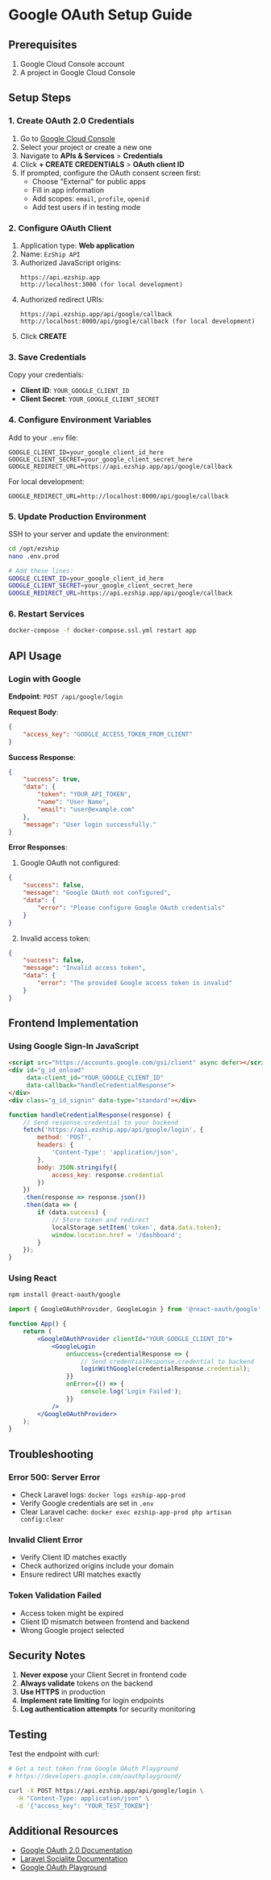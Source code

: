 # Google OAuth Setup Guide

## Prerequisites
1. Google Cloud Console account
2. A project in Google Cloud Console

## Setup Steps

### 1. Create OAuth 2.0 Credentials

1. Go to [Google Cloud Console](https://console.cloud.google.com/)
2. Select your project or create a new one
3. Navigate to **APIs & Services** > **Credentials**
4. Click **+ CREATE CREDENTIALS** > **OAuth client ID**
5. If prompted, configure the OAuth consent screen first:
   - Choose "External" for public apps
   - Fill in app information
   - Add scopes: `email`, `profile`, `openid`
   - Add test users if in testing mode

### 2. Configure OAuth Client

1. Application type: **Web application**
2. Name: `EzShip API`
3. Authorized JavaScript origins:
   ```
   https://api.ezship.app
   http://localhost:3000 (for local development)
   ```
4. Authorized redirect URIs:
   ```
   https://api.ezship.app/api/google/callback
   http://localhost:8000/api/google/callback (for local development)
   ```
5. Click **CREATE**

### 3. Save Credentials

Copy your credentials:
- **Client ID**: `YOUR_GOOGLE_CLIENT_ID`
- **Client Secret**: `YOUR_GOOGLE_CLIENT_SECRET`

### 4. Configure Environment Variables

Add to your `.env` file:
```env
GOOGLE_CLIENT_ID=your_google_client_id_here
GOOGLE_CLIENT_SECRET=your_google_client_secret_here
GOOGLE_REDIRECT_URL=https://api.ezship.app/api/google/callback
```

For local development:
```env
GOOGLE_REDIRECT_URL=http://localhost:8000/api/google/callback
```

### 5. Update Production Environment

SSH to your server and update the environment:
```bash
cd /opt/ezship
nano .env.prod

# Add these lines:
GOOGLE_CLIENT_ID=your_google_client_id_here
GOOGLE_CLIENT_SECRET=your_google_client_secret_here
GOOGLE_REDIRECT_URL=https://api.ezship.app/api/google/callback
```

### 6. Restart Services

```bash
docker-compose -f docker-compose.ssl.yml restart app
```

## API Usage

### Login with Google

**Endpoint**: `POST /api/google/login`

**Request Body**:
```json
{
    "access_key": "GOOGLE_ACCESS_TOKEN_FROM_CLIENT"
}
```

**Success Response**:
```json
{
    "success": true,
    "data": {
        "token": "YOUR_API_TOKEN",
        "name": "User Name",
        "email": "user@example.com"
    },
    "message": "User login successfully."
}
```

**Error Responses**:

1. Google OAuth not configured:
```json
{
    "success": false,
    "message": "Google OAuth not configured",
    "data": {
        "error": "Please configure Google OAuth credentials"
    }
}
```

2. Invalid access token:
```json
{
    "success": false,
    "message": "Invalid access token",
    "data": {
        "error": "The provided Google access token is invalid"
    }
}
```

## Frontend Implementation

### Using Google Sign-In JavaScript

```html
<script src="https://accounts.google.com/gsi/client" async defer></script>
<div id="g_id_onload"
     data-client_id="YOUR_GOOGLE_CLIENT_ID"
     data-callback="handleCredentialResponse">
</div>
<div class="g_id_signin" data-type="standard"></div>
```

```javascript
function handleCredentialResponse(response) {
    // Send response.credential to your backend
    fetch('https://api.ezship.app/api/google/login', {
        method: 'POST',
        headers: {
            'Content-Type': 'application/json',
        },
        body: JSON.stringify({
            access_key: response.credential
        })
    })
    .then(response => response.json())
    .then(data => {
        if (data.success) {
            // Store token and redirect
            localStorage.setItem('token', data.data.token);
            window.location.href = '/dashboard';
        }
    });
}
```

### Using React

```bash
npm install @react-oauth/google
```

```jsx
import { GoogleOAuthProvider, GoogleLogin } from '@react-oauth/google';

function App() {
    return (
        <GoogleOAuthProvider clientId="YOUR_GOOGLE_CLIENT_ID">
            <GoogleLogin
                onSuccess={credentialResponse => {
                    // Send credentialResponse.credential to backend
                    loginWithGoogle(credentialResponse.credential);
                }}
                onError={() => {
                    console.log('Login Failed');
                }}
            />
        </GoogleOAuthProvider>
    );
}
```

## Troubleshooting

### Error 500: Server Error
- Check Laravel logs: `docker logs ezship-app-prod`
- Verify Google credentials are set in `.env`
- Clear Laravel cache: `docker exec ezship-app-prod php artisan config:clear`

### Invalid Client Error
- Verify Client ID matches exactly
- Check authorized origins include your domain
- Ensure redirect URI matches exactly

### Token Validation Failed
- Access token might be expired
- Client ID mismatch between frontend and backend
- Wrong Google project selected

## Security Notes

1. **Never expose** your Client Secret in frontend code
2. **Always validate** tokens on the backend
3. **Use HTTPS** in production
4. **Implement rate limiting** for login endpoints
5. **Log authentication attempts** for security monitoring

## Testing

Test the endpoint with curl:
```bash
# Get a test token from Google OAuth Playground
# https://developers.google.com/oauthplayground/

curl -X POST https://api.ezship.app/api/google/login \
  -H "Content-Type: application/json" \
  -d '{"access_key": "YOUR_TEST_TOKEN"}'
```

## Additional Resources

- [Google OAuth 2.0 Documentation](https://developers.google.com/identity/protocols/oauth2)
- [Laravel Socialite Documentation](https://laravel.com/docs/9.x/socialite)
- [Google OAuth Playground](https://developers.google.com/oauthplayground/)